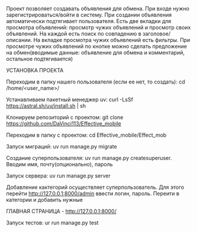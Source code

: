 Проект позволяет создавать объявления для обмена. При входе нужно зарегистрироваться/войти в систему. При создании объявления автоматически подтягивает пользователя. Есть две вкладки для просмотра объявлений: просмотр чужих объявлений и просмотр своих объявлений. На каждой есть поиск по совпадению в заголовое/описании. На вкладке просмотра чужих объявлений есть фильтры. При просмотре чужих объявлений по кнопке можно сделать предложение на обмен(вводимые данные: объявление для обмена и комментарий, остальное подтягивается)

УСТАНОВКА ПРОЕКТА

Переходим в папку нашего пользователя (если ее нет, то создать): cd /home/<user_name>/

Устанавливаем пакетный менеджер uv: curl -LsSf https://astral.sh/uv/install.sh | sh

Клонируем репозиторий с проектом: git clone https://github.com/DaVinci113/Effective_mobile

Переходим в папку с проектом: cd Effective_mobile/Effect_mob

Запуск миграций: uv run manage.py migrate

Создание суперпользователя: uv run manage.py createsuperuser.
Вводим имя, почту(опционально), пароль

Запуск сервера: uv run manage.py server

Добавление кактегорий осуществляет суперпользователь. Для этого перейти http://127.0.0.1:8000/admin
 ввести логин, пароль. Переити в категории и добавить нужные

ГЛАВНАЯ СТРАНИЦА - http://127.0.0.1:8000/

Запуск тестов: ur run manage.py test